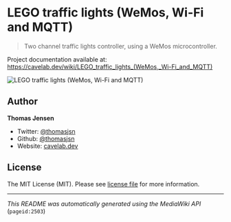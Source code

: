 # LEGO traffic lights (WeMos, Wi-Fi and MQTT)

> Two channel traffic lights controller, using a WeMos microcontroller.

Project documentation available at: https://cavelab.dev/wiki/LEGO_traffic_lights_(WeMos,_Wi-Fi_and_MQTT)

![LEGO traffic lights (WeMos, Wi-Fi and MQTT)](https://cavelab.dev/images/thumb/b/bb/LEGO_traffic_lights-20200131_000742.JPG/600px-LEGO_traffic_lights-20200131_000742.JPG)

## Author
**Thomas Jensen**
* Twitter: [@thomasjsn](https://twitter.com/thomasjsn)
* Github: [@thomasjsn](https://github.com/thomasjsn)
* Website: [cavelab.dev](https://cavelab.dev/wiki/User:Thomas)

## License
The MIT License (MIT). Please see [license file](LICENSE.txt) for more information.

---
_This README was automatically generated using the MediaWiki API_ (`pageid:2503`)
